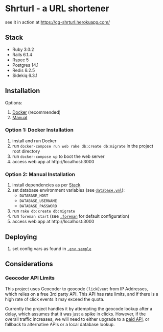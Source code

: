 # Shrturl - a URL shortener

see it in action at https://cg-shrturl.herokuapp.com/

## Stack
- Ruby 3.0.2
- Rails 6.1.4
- Rspec 5
- Postgres 14.1
- Redis 6.2.5
- Sidekiq 6.3.1

## Installation

Options:
1. [Docker](#option-1-docker-installation) (recommended)
2. [Manual](#option-2-manual-installation)

### Option 1: Docker Installation

1. install and run Docker
2. run `docker-compose run web rake db:create db:migrate` in the project root directory
3. run `docker-compose up` to boot the web server
4. access web app at http://localhost:3000
 
### Option 2: Manual Installation

1. install dependencies as per [Stack](#stack)
2. set database environment variables (see [`database.yml`](config/database.yml)):
   - `DATABASE_HOST`
   - `DATABASE_USERNAME`
   - `DATABASE_PASSWORD`
4. run `rake db:create db:migrate`
5. run `foreman start` (see [`.foreman`](.foreman) for default configuration)
6. access web app at http://localhost:3000

## Deploying
1. set config vars as found in [`.env.sample`](.env.sample)

## Considerations

### Geocoder API Limits
This project uses Geocoder to geocode `ClickEvent` from IP Addresses, which relies on a free 3rd party API.
This API has rate limits, and if there is a high rate of click events it may exceed the quota.

Currently the project handles it by attempting the geocode lookup after a delay,
which assumes that it was just a spike in clicks. However, if the overall traffic
increases, we will need to either upgrade to a 
[paid API](https://github.com/alexreisner/geocoder/blob/master/README_API_GUIDE.md#local-ip-address-lookups),
or fallback to alternative APIs or a local database lookup.
